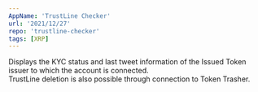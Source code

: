 ```yaml
---
AppName: 'TrustLine Checker'
url: '2021/12/27'
repo: 'trustline-checker'
tags: [XRP]
---
```


Displays the KYC status and last tweet information of the Issued Token issuer to which the account is connected.
<br>
TrustLine deletion is also possible through connection to Token Trasher.
